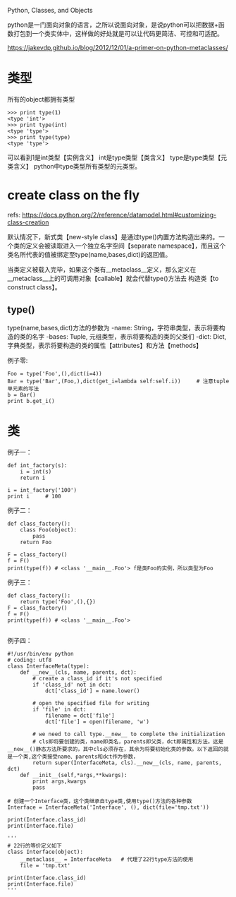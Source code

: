 Python, Classes, and Objects

python是一门面向对象的语言，之所以说面向对象，是说python可以把数据+函数打包到一个类实体中，这样做的好处就是可以让代码更简洁、可控和可适配。


https://jakevdp.github.io/blog/2012/12/01/a-primer-on-python-metaclasses/


# 类型
所有的object都拥有类型
```
>>> print type(1)
<type 'int'>
>>> print type(int)
<type 'type'>
>>> print type(type)
<type 'type'>

```
可以看到1是int类型【实例含义】
int是type类型【类含义】
type是type类型【元类含义】
python中type类型所有类型的元类型。



# create class on the fly 
refs: https://docs.python.org/2/reference/datamodel.html#customizing-class-creation 


默认情况下，新式类【new-style class】是通过type()内置方法构造出来的。一个类的定义会被读取进入一个独立名字空间【separate namespace】，而且这个类名所代表的值被绑定至type(name,bases,dict)的返回值。

当类定义被载入完毕，如果这个类有__metaclass__定义，那么定义在__metaclass__上的可调用对象【callable】就会代替type()方法去 构造类【to construct class】。

## type()
type(name,bases,dict)方法的参数为
-name: String，字符串类型，表示将要构造的类的名字
-bases: Tuple, 元组类型，表示将要构造的类的父类们
-dict: Dict, 字典类型，表示将要构造的类的属性【attributes】和方法【methods】

例子零: 
```
Foo = type('Foo',(),dict(i=4))
Bar = type('Bar',(Foo,),dict(get_i=lambda self:self.i))     # 注意tuple单元素的写法
b = Bar()
print b.get_i()
```




# 类
例子一：
```
def int_factory(s):
    i = int(s)
    return i

i = int_factory('100')
print i     # 100 
```


例子二：

```
def class_factory():
    class Foo(object):
        pass
    return Foo

F = class_factory()
f = F()
print(type(f)) # <class '__main__.Foo'> f是类Foo的实例，所以类型为Foo
```


例子三：
```
def class_factory():
    return type('Foo',(),{})
F = class_factory()
f = F()
print(type(f)) # <class '__main__.Foo'>


```


例子四： 
```
#!/usr/bin/env python
# coding: utf8
class InterfaceMeta(type):
    def __new__(cls, name, parents, dct):
        # create a class_id if it's not specified
        if 'class_id' not in dct:
            dct['class_id'] = name.lower()

        # open the specified file for writing
        if 'file' in dct:
            filename = dct['file']
            dct['file'] = open(filename, 'w')

        # we need to call type.__new__ to complete the initialization
        # cls即将要创建的类，name即类名，parents即父类，dct即属性和方法。这是__new__()静态方法所要求的，其中cls必须存在，其余为将要初始化类的参数。以下返回的就是一个类,这个类接受name、parents和dct作为参数，
        return super(InterfaceMeta, cls).__new__(cls, name, parents, dct)
    def __init__(self,*args,**kwargs):
        print args,kwargs
        pass

# 创建一个Interface类，这个类继承自type类,使用type()方法的各种参数
Interface = InterfaceMeta('Interface', (), dict(file='tmp.txt'))

print(Interface.class_id)
print(Interface.file)

'''
# 22行的等价定义如下
class Interface(object):
    __metaclass__ = InterfaceMeta   # 代理了22行type方法的使用
    file = 'tmp.txt'

print(Interface.class_id)
print(Interface.file)
'''
```



